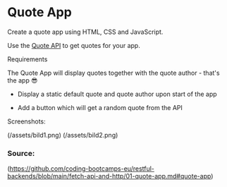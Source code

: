 # Quote App

Create a quote app using HTML, CSS and JavaScript.

Use the [Quote API](https://dummy-apis.netlify.app/api/quote) to get quotes for your app.

Requirements

The Quote App will display quotes together with the quote author - that's the app 😎

- Display a static default quote and quote author upon start of the app

- Add a button which will get a random quote from the API

Screenshots:

(/assets/bild1.png)
(/assets/bild2.png)

### Source:

(https://github.com/coding-bootcamps-eu/restful-backends/blob/main/fetch-api-and-http/01-quote-app.md#quote-app)
